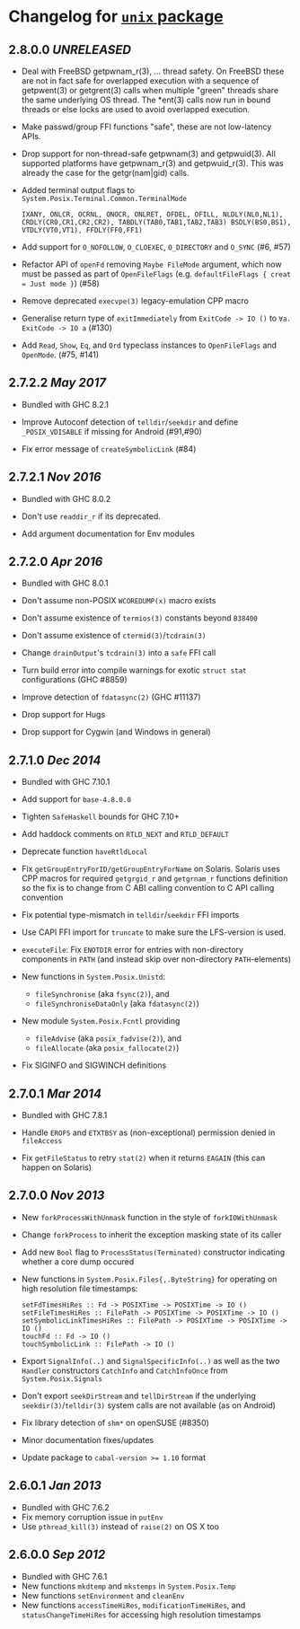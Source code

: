 # Changelog for [`unix` package](http://hackage.haskell.org/package/unix)

## 2.8.0.0 *UNRELEASED*

  * Deal with FreeBSD getpwnam_r(3), ... thread safety.  On FreeBSD these
    are not in fact safe for overlapped execution with a sequence of
    getpwent(3) or getgrent(3) calls when multiple "green" threads share
    the same underlying OS thread.  The *ent(3) calls now run in bound
    threads or else locks are used to avoid overlapped execution.

  * Make passwd/group FFI functions "safe", these are not low-latency APIs.

  * Drop support for non-thread-safe getpwnam(3) and getpwuid(3).  All
    supported platforms have getpwnam_r(3) and getpwuid_r(3).  This was
    already the case for the getgr(nam|gid) calls.

  * Added terminal output flags to `System.Posix.Terminal.Common.TerminalMode`

        IXANY, ONLCR, OCRNL, ONOCR, ONLRET, OFDEL, OFILL, NLDLY(NL0,NL1),
        CRDLY(CR0,CR1,CR2,CR2), TABDLY(TAB0,TAB1,TAB2,TAB3) BSDLY(BS0,BS1),
        VTDLY(VT0,VT1), FFDLY(FF0,FF1)

  * Add support for `O_NOFOLLOW`, `O_CLOEXEC`, `O_DIRECTORY` and `O_SYNC`
    (#6, #57)

  * Refactor API of `openFd` removing `Maybe FileMode` argument,
    which now must be passed as part of `OpenFileFlags`
    (e.g. `defaultFileFlags { creat = Just mode }`)  (#58)

  * Remove deprecated `execvpe(3)` legacy-emulation CPP macro

  * Generalise return type of `exitImmediately` from `ExitCode -> IO ()` to
    `∀a. ExitCode -> IO a` (#130)
    
  * Add `Read`, `Show`, `Eq`, and `Ord` typeclass instances to `OpenFileFlags` and `OpenMode`. (#75, #141)

## 2.7.2.2  *May 2017*

  * Bundled with GHC 8.2.1

  * Improve Autoconf detection of `telldir`/`seekdir` and define
    `_POSIX_VDISABLE` if missing for Android (#91,#90)

  * Fix error message of `createSymbolicLink` (#84)

## 2.7.2.1  *Nov 2016*

  * Bundled with GHC 8.0.2

  * Don't use `readdir_r` if its deprecated.

  * Add argument documentation for Env modules

## 2.7.2.0  *Apr 2016*

  * Bundled with GHC 8.0.1

  * Don't assume non-POSIX `WCOREDUMP(x)` macro exists

  * Don't assume existence of `termios(3)` constants beyond `B38400`

  * Don't assume existence of `ctermid(3)`/`tcdrain(3)`

  * Change `drainOutput`'s `tcdrain(3)` into a `safe` FFI call

  * Turn build error into compile warnings for exotic `struct stat`
    configurations (GHC #8859)

  * Improve detection of `fdatasync(2)` (GHC #11137)

  * Drop support for Hugs

  * Drop support for Cygwin (and Windows in general)

## 2.7.1.0  *Dec 2014*

  * Bundled with GHC 7.10.1

  * Add support for `base-4.8.0.0`

  * Tighten `SafeHaskell` bounds for GHC 7.10+

  * Add haddock comments on `RTLD_NEXT` and `RTLD_DEFAULT`

  * Deprecate function `haveRtldLocal`

  * Fix `getGroupEntryForID/getGroupEntryForName` on Solaris. Solaris uses
    CPP macros for required `getgrgid_r` and `getgrnam_r` functions definition
    so the fix is to change from C ABI calling convention to C API calling
    convention

  * Fix potential type-mismatch in `telldir`/`seekdir` FFI imports

  * Use CAPI FFI import for `truncate` to make sure the LFS-version is used.

  * `executeFile`: Fix `ENOTDIR` error for entries with non-directory
    components in `PATH` (and instead skip over non-directory `PATH`-elements)

  * New functions in `System.Posix.Unistd`:
     - `fileSynchronise` (aka `fsync(2)`), and
     - `fileSynchroniseDataOnly` (aka `fdatasync(2)`)

  * New module `System.Posix.Fcntl` providing
     - `fileAdvise` (aka `posix_fadvise(2)`), and
     - `fileAllocate` (aka `posix_fallocate(2)`)

  * Fix SIGINFO and SIGWINCH definitions

## 2.7.0.1  *Mar 2014*

  * Bundled with GHC 7.8.1

  * Handle `EROFS` and `ETXTBSY` as (non-exceptional) permission denied in
    `fileAccess`

  * Fix `getFileStatus` to retry `stat(2)` when it returns `EAGAIN`
    (this can happen on Solaris)

## 2.7.0.0  *Nov 2013*

  * New `forkProcessWithUnmask` function in the style of `forkIOWithUnmask`

  * Change `forkProcess` to inherit the exception masking state of its caller

  * Add new `Bool` flag to `ProcessStatus(Terminated)` constructor
    indicating whether a core dump occured

  * New functions in `System.Posix.Files{,.ByteString}` for operating
    on high resolution file timestamps:

        setFdTimesHiRes :: Fd -> POSIXTime -> POSIXTime -> IO ()
        setFileTimesHiRes :: FilePath -> POSIXTime -> POSIXTime -> IO ()
        setSymbolicLinkTimesHiRes :: FilePath -> POSIXTime -> POSIXTime -> IO ()
        touchFd :: Fd -> IO ()
        touchSymbolicLink :: FilePath -> IO ()

  * Export `SignalInfo(..)` and `SignalSpecificInfo(..)` as well as
    the two `Handler` constructors `CatchInfo` and `CatchInfoOnce`
    from `System.Posix.Signals`

  * Don't export `seekDirStream` and `tellDirStream` if the underlying
    `seekdir(3)`/`telldir(3)` system calls are not available (as on Android)

  * Fix library detection of `shm*` on openSUSE (#8350)

  * Minor documentation fixes/updates

  * Update package to `cabal-version >= 1.10` format

## 2.6.0.1  *Jan 2013*

  * Bundled with GHC 7.6.2
  * Fix memory corruption issue in `putEnv`
  * Use `pthread_kill(3)` instead of `raise(2)` on OS X too

## 2.6.0.0  *Sep 2012*

  * Bundled with GHC 7.6.1
  * New functions `mkdtemp` and `mkstemps` in `System.Posix.Temp`
  * New functions `setEnvironment` and `cleanEnv`
  * New functions `accessTimeHiRes`, `modificationTimeHiRes`, and
    `statusChangeTimeHiRes` for accessing high resolution timestamps
